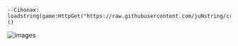 ```
--Cihonax: 
loadstring(game:HttpGet("https://raw.githubusercontent.com/juNstring/cracks/main/Cihonax/Loader.lua"))()
```
![images](https://user-images.githubusercontent.com/100031567/155893843-edd3324b-a7a5-4095-9757-dadc4a8e0f06.png)
